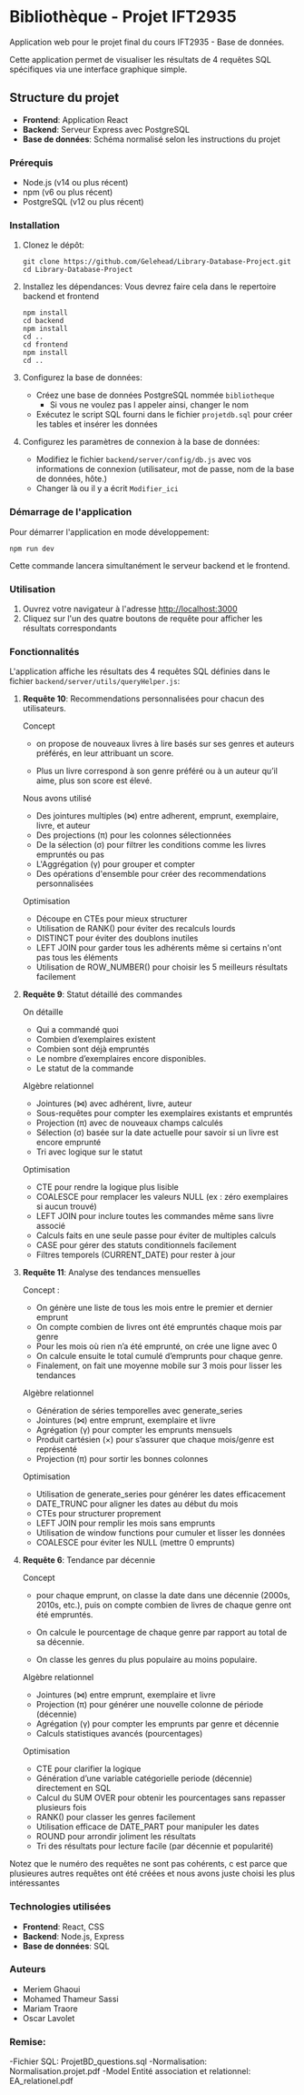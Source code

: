 # Bibliothèque - Projet IFT2935

Application web pour le projet final du cours IFT2935 - Base de données.

Cette application permet de visualiser les résultats de 4 requêtes SQL spécifiques via une interface graphique simple.

## Structure du projet

- **Frontend**: Application React
- **Backend**: Serveur Express avec PostgreSQL
- **Base de données**: Schéma normalisé selon les instructions du projet

### Prérequis

- Node.js (v14 ou plus récent)
- npm (v6 ou plus récent)
- PostgreSQL (v12 ou plus récent)

### Installation

1. Clonez le dépôt:
   ```
   git clone https://github.com/Gelehead/Library-Database-Project.git
   cd Library-Database-Project
   ```

2. Installez les dépendances:
   Vous devrez faire cela dans le repertoire backend et frontend
   ```
   npm install
   cd backend
   npm install
   cd ..
   cd frontend
   npm install 
   cd ..
   ```

3. Configurez la base de données:
   - Créez une base de données PostgreSQL nommée `bibliotheque`
      - Si vous ne voulez pas l appeler ainsi, changer le nom
   - Exécutez le script SQL fourni dans le fichier `projetdb.sql` pour créer les tables et insérer les données

4. Configurez les paramètres de connexion à la base de données:
   - Modifiez le fichier `backend/server/config/db.js` avec vos informations de connexion (utilisateur, mot de passe, nom de la base de données, hôte.)
   - Changer là ou il y a écrit `Modifier_ici`

### Démarrage de l'application

Pour démarrer l'application en mode développement:

```
npm run dev
```

Cette commande lancera simultanément le serveur backend et le frontend.

### Utilisation

1. Ouvrez votre navigateur à l'adresse [http://localhost:3000](http://localhost:3000)
2. Cliquez sur l'un des quatre boutons de requête pour afficher les résultats correspondants

### Fonctionnalités

L'application affiche les résultats des 4 requêtes SQL définies dans le fichier `backend/server/utils/queryHelper.js`:

1. **Requête 10**: Recommendations personnalisées pour chacun des utilisateurs.

   Concept
   - on propose de nouveaux livres à lire basés sur ses genres et auteurs préférés, en leur attribuant un score.

   - Plus un livre correspond à son genre préféré ou à un auteur qu’il aime, plus son score est élevé.
   
   Nous avons utilisé
   - Des jointures multiples (⋈) entre adherent, emprunt, exemplaire, livre, et auteur
   - Des projections (π) pour les colonnes sélectionnées
   - De la sélection (σ) pour filtrer les conditions comme les livres empruntés ou pas
   - L'Aggrégation (γ) pour grouper et compter 
   - Des opérations d'ensemble pour créer des recommendations personnalisées

   Optimisation
   - Découpe en CTEs pour mieux structurer
   - Utilisation de RANK() pour éviter des recalculs lourds
   - DISTINCT pour éviter des doublons inutiles
   - LEFT JOIN pour garder tous les adhérents même si certains n'ont pas tous les éléments
   - Utilisation de ROW_NUMBER() pour choisir les 5 meilleurs résultats facilement
   
2. **Requête 9**: Statut détaillé des commandes

   On détaille 
   - Qui a commandé quoi
   - Combien d’exemplaires existent
   - Combien sont déjà empruntés
   - Le nombre d’exemplaires encore disponibles.
   - Le statut de la commande

   Algèbre relationnel
   - Jointures (⋈) avec adhérent, livre, auteur
   - Sous-requêtes pour compter les exemplaires existants et empruntés
   - Projection (π) avec de nouveaux champs calculés
   - Sélection (σ) basée sur la date actuelle pour savoir si un livre est encore emprunté
   - Tri avec logique sur le statut

   Optimisation
   - CTE pour rendre la logique plus lisible
   - COALESCE pour remplacer les valeurs NULL (ex : zéro exemplaires si aucun trouvé)
   - LEFT JOIN pour inclure toutes les commandes même sans livre associé
   - Calculs faits en une seule passe pour éviter de multiples calculs
   - CASE pour gérer des statuts conditionnels facilement
   - Filtres temporels (CURRENT_DATE) pour rester à jour
   
3. **Requête 11**: Analyse des tendances mensuelles

   Concept : 
   - On génère une liste de tous les mois entre le premier et dernier emprunt
   - On compte combien de livres ont été empruntés chaque mois par genre
   - Pour les mois où rien n’a été emprunté, on crée une ligne avec 0
   - On calcule ensuite le total cumulé d’emprunts pour chaque genre.
   - Finalement, on fait une moyenne mobile sur 3 mois pour lisser les tendances

   Algèbre relationnel
   - Génération de séries temporelles avec generate_series
   - Jointures (⋈) entre emprunt, exemplaire et livre
   - Agrégation (γ) pour compter les emprunts mensuels
   - Produit cartésien (×) pour s’assurer que chaque mois/genre est représenté
   - Projection (π) pour sortir les bonnes colonnes

   Optimisation
   - Utilisation de generate_series pour générer les dates efficacement
   - DATE_TRUNC pour aligner les dates au début du mois
   - CTEs pour structurer proprement
   - LEFT JOIN pour remplir les mois sans emprunts
   - Utilisation de window functions pour cumuler et lisser les données
   - COALESCE pour éviter les NULL (mettre 0 emprunts)


4. **Requête 6**: Tendance par décennie

   Concept
   - pour chaque emprunt, on classe la date dans une décennie (2000s, 2010s, etc.), puis on compte combien de livres de chaque genre ont été empruntés.

   - On calcule le pourcentage de chaque genre par rapport au total de sa décennie.
   - On classe les genres du plus populaire au moins populaire.

   Algèbre relationnel
   - Jointures (⋈) entre emprunt, exemplaire et livre
   - Projection (π) pour générer une nouvelle colonne de période (décennie)
   - Agrégation (γ) pour compter les emprunts par genre et décennie
   - Calculs statistiques avancés (pourcentages)

   Optimisation
   - CTE pour clarifier la logique
   - Génération d’une variable catégorielle periode (décennie) directement en SQL
   - Calcul du SUM OVER pour obtenir les pourcentages sans repasser plusieurs fois
   - RANK() pour classer les genres facilement
   - Utilisation efficace de DATE_PART pour manipuler les dates
   - ROUND pour arrondir joliment les résultats
   - Tri des résultats pour lecture facile (par décennie et popularité)

Notez que le numéro des requêtes ne sont pas cohérents, c est parce que plusieures autres requêtes ont été créées et nous avons juste choisi les plus intéressantes

### Technologies utilisées

- **Frontend**: React, CSS
- **Backend**: Node.js, Express
- **Base de données**: SQL

### Auteurs

- Meriem Ghaoui
- Mohamed Thameur Sassi
- Mariam Traore
- Oscar Lavolet

### Remise:
-Fichier SQL: ProjetBD_questions.sql
-Normalisation: Normalisation.projet.pdf
-Model Entité association et relationnel: EA_relationel.pdf
